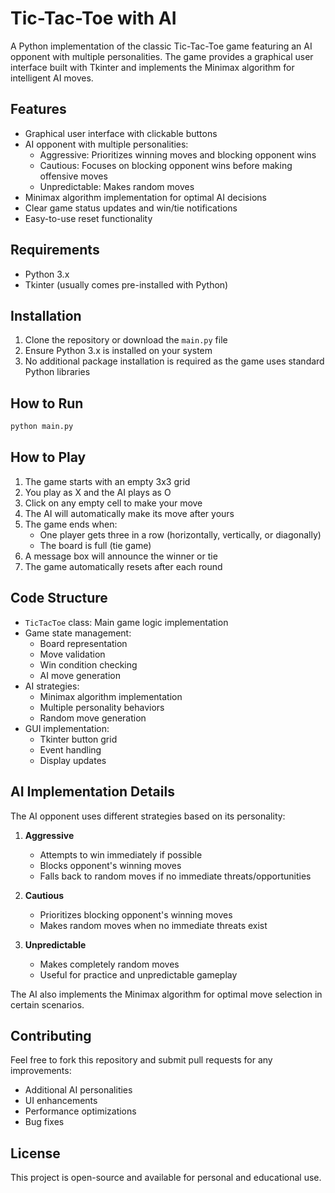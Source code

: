 # Tic-Tac-Toe with AI

A Python implementation of the classic Tic-Tac-Toe game featuring an AI opponent with multiple personalities. The game provides a graphical user interface built with Tkinter and implements the Minimax algorithm for intelligent AI moves.

## Features

- Graphical user interface with clickable buttons
- AI opponent with multiple personalities:
  - Aggressive: Prioritizes winning moves and blocking opponent wins
  - Cautious: Focuses on blocking opponent wins before making offensive moves
  - Unpredictable: Makes random moves
- Minimax algorithm implementation for optimal AI decisions
- Clear game status updates and win/tie notifications
- Easy-to-use reset functionality

## Requirements

- Python 3.x
- Tkinter (usually comes pre-installed with Python)

## Installation

1. Clone the repository or download the `main.py` file
2. Ensure Python 3.x is installed on your system
3. No additional package installation is required as the game uses standard Python libraries

## How to Run

```bash
python main.py
```

## How to Play

1. The game starts with an empty 3x3 grid
2. You play as X and the AI plays as O
3. Click on any empty cell to make your move
4. The AI will automatically make its move after yours
5. The game ends when:
   - One player gets three in a row (horizontally, vertically, or diagonally)
   - The board is full (tie game)
6. A message box will announce the winner or tie
7. The game automatically resets after each round

## Code Structure

- `TicTacToe` class: Main game logic implementation
- Game state management:
  - Board representation
  - Move validation
  - Win condition checking
  - AI move generation
- AI strategies:
  - Minimax algorithm implementation
  - Multiple personality behaviors
  - Random move generation
- GUI implementation:
  - Tkinter button grid
  - Event handling
  - Display updates

## AI Implementation Details

The AI opponent uses different strategies based on its personality:

1. **Aggressive**
   - Attempts to win immediately if possible
   - Blocks opponent's winning moves
   - Falls back to random moves if no immediate threats/opportunities

2. **Cautious**
   - Prioritizes blocking opponent's winning moves
   - Makes random moves when no immediate threats exist

3. **Unpredictable**
   - Makes completely random moves
   - Useful for practice and unpredictable gameplay

The AI also implements the Minimax algorithm for optimal move selection in certain scenarios.

## Contributing

Feel free to fork this repository and submit pull requests for any improvements:
- Additional AI personalities
- UI enhancements
- Performance optimizations
- Bug fixes

## License

This project is open-source and available for personal and educational use.